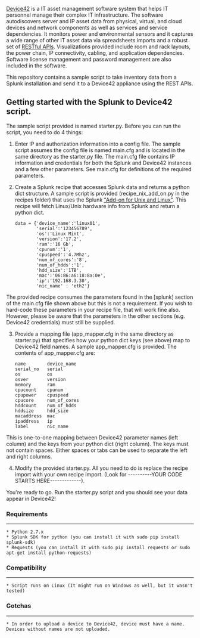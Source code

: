 [Device42](http://www.device42.com/) is a IT asset management software system that helps IT personnel manage their complex IT infrastructure.  The software autodiscovers server and IP asset data from physical, virtual, and cloud devices and network components as well as services and service dependencies.  It monitors power and environmental sensors and it captures a wide range of other IT asset data via spreadsheets imports and a robust set of [RESTful APIs](http://api.device42.com/).  Visualizations provided include room and rack layouts, the power chain, IP connectivity, cabling, and application dependencies.  Software license management and password management are also included in the software.

This repository contains a sample script to take inventory data from a Splunk installation and send it to a Device42 appliance using the REST APIs.

## Getting started with the Splunk to Device42 script.

The sample script provided is named starter.py.  Before you can run the script, you need to do 4 things:

1.	 Enter IP and authorization information into a config file.  The sample script assumes the config file is named main.cfg and is located in the same directory as the starter.py file.  The main.cfg file contains IP information and credentials for both the Splunk and Device42 instances and a few other parameters.  See main.cfg for definitions of the required parameters.

2.	Create a Splunk recipe that accesses Splunk data and returns a python dict structure.  A sample script is provided (recipe_nix_add_on.py in the recipes folder) that uses the Splunk ["Add-on for Unix and Linux"](https://splunkbase.splunk.com/app/833/).  This recipe will fetch Linux/Unix hardware info from Splunk and return a python dict.

		data = {'device_name':'linux01',
				'serial':'123456789',
				'os':'Linux Mint',
				'version':'17.2',
				'ram':'16 Gb',
				'cpunum':'1',
				'cpuspeed':'4.7Mhz',
				'num_of_cores':'8',
				'num_of_hdds':'1',
				'hdd_size':'1TB',
				'mac':'06:86:a6:18:8a:0e',
				'ip':'192.168.3.30',
				'nic_name' : 'eth2'}

The provided recipe consumes the parameters found in the [splunk] section of the main.cfg file shown above but this is not a requirement.  If you wish to hard-code these parameters in your recipe file, that will work fine also.  However, please be aware that the parameters in the other sections (e.g. Device42 credentials) must still be supplied.				

3.	Provide a mapping file (app_mapper.cfg in the same directory as starter.py) that specifies how your python dict keys (see above) map to Device42 field names.  A sample app_mapper.cfg is provided.  The contents of app_mapper.cfg are:

		name		device_name
		serial_no	serial
		os			os
		osver		version
		memory		ram
		cpucount	cpunum
		cpupower	cpuspeed
		cpucore		num_of_cores
		hddcount	num_of_hdds
		hddsize		hdd_size
		macaddress	mac
		ipaddress	ip
		label		nic_name

This is one-to-one mapping between Device42 parameter names (left column) and the keys from your python dict (right column).  The keys must not contain spaces. Either spaces or tabs can be used to separate the left and right columns.

4.  Modify the provided starter.py.  All you need to do is replace the recipe import with your own recipe import.  (Look for ----------YOUR CODE STARTS HERE-------------).

You're ready to go.  Run the starter.py script and you should see your data appear in Device42!


### Requirements
-----------------------------
    * Python 2.7.x
    * Splunk SDK for python (you can install it with sudo pip install splunk-sdk)
    * Requests (you can install it with sudo pip install requests or sudo apt-get install python-requests)

    
### Compatibility
-----------------------------
    * Script runs on Linux (It might run on Windows as well, but it wasn't tested)


### Gotchas
-----------------------------
    * In order to upload a device to Device42, device must have a name. Devices without names are not uploaded.